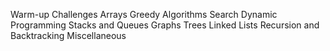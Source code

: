Warm-up Challenges
Arrays
Greedy Algorithms
Search
Dynamic Programming
Stacks and Queues
Graphs
Trees
Linked Lists
Recursion and Backtracking
Miscellaneous
